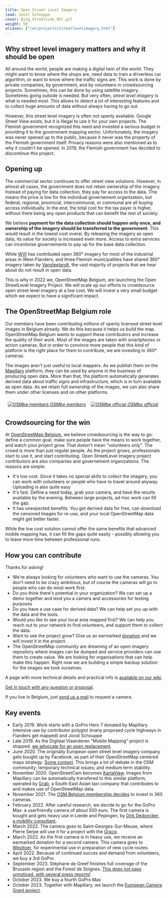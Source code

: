 ```yaml
---
title: Open Street Level Imagery
lead: Joost Schouppe
cover: Bing_Streetside_NYC.gif
weight: 50
aliases: ["/en/projects/streetlevelimagery.html"]
---
```


## Why street level imagery matters and why it should be open

All around the world, people are making a digital twin of the world. They might want to know where the shops are, need data to train a driverless car algorithm, or want to know where the traffic signs are. This work is done by private companies, by government, and by volunteers in crowdsourcing projects. Sometimes, this can be done by using satellite imagery. Sometimes going outside is needed. But very often, _street level imagery_ is what is needed most. This allows to detect a lot of interesting features and to collect huge amounts of data without always having to go out.

However, this street level imagery is often not openly available. Google Street View exists, but it is illegal to use it for your own projects. The Flemish government recognized this need and invested a serious budget in providing it to the government mapping sector. Unfortunately, the imagery was never opened up to the public, because it never was the property of the Flemish government itself. Privacy reasons were also mentioned as to why it couldn't be opened. In 2019, the Flemish government has decided to discontinue this project.

## Opening up

The commercial sector continues to offer street view solutions. However, in almost all cases, the government does not retain ownership of the imagery. Instead of paying for data collection, they pay for access to the data. This means the price is low for the individual governement organization, but federal, regional, provincial, intercommunal, or communal are all buying access individually. In the end, the total cost for the tax payer is higher, without there being any open products that can benefit the rest of society.

We believe **payment for the data collection should happen only once, and ownership of the imagery should be transferred to the government**. This would result in the lowest cost overal. By releasing the imagery as open data, its value for society is increased even more. Access to extra services can incentivise governements to pay up for the base data collection.

While [WVI](https://www.wvigisco.be/best-practices/gis-coordinatie/oostrozebeke-als-eerste-volledige-gemeente-360-op-mapillary/) has contributed open 360° imagery for most of the industrial areas in West-Flanders, and three Flemish municipalities have shared 360° imagery taken by [Vansteelandt](https://www.vansteelandt.be/), the vast majority of projects that we hear about do not result in open data.

This is why in 2022 we, OpenStreetMap Belgium, are launching the Open StreetLevel Imagery Project. We will scale up our efforts to crowdsource open street level imagery at a low cost. We will invest a very small budget which we expect to have a significant impact.

## The OpenStreetMap Belgium role

Our members have been contributing millions of openly licensed street level images in Belgium already. We do this because it helps us build the map. OpenStreetMap Belgium wants to support these contributors and increase the quality of their work. Most of the images are taken with smartphones or action cameras. But in order to convince more people that this kind of platform is the right place for them to contribute, we are investing in 360° cameras.

The images aren't just useful to local mappers. As we publish them on the [Mapillary](https://www.mapillary.com) platform, they can be used by anyone in the business of producing open data. More than that, the platform automatically generates derived data about traffic signs and infrastructure, which is in turn available as open data. As we retain full ownership of the images, we can also share them under other licenses and on other platforms.

<div style="display: flex; max-width: 100%;">
  <div style="margin: 0.5rem;">
    <a href="https://www.mapillary.com/app/org/mosmbelgium?lat=50.70729971977286&lng=5.096829552404529&z=6.707504774632062" target="_blank">
      <img src="{% link /assets/images/post/mapillary-members.png %}" alt="OSMbe members" title="OSMbe members">
      <em>OSMbe members</em>
    </a>
  </div>
  <div style="margin: 0.5rem;">
    <a href="https://www.mapillary.com/app/org/osmbelgium?lat=50.70729971977286&lng=5.096829552404529&z=6.707504774632062" target="_blank">
      <img src="{% link /assets/images/post/mapillary-official.png %}" alt="OSMbe official" title="OSMbe official">
      <em>OSMbe official</em>
    </a>
  </div>
</div>

## Crowdsourcing for the win

At [OpenStreetMap Belgium](https://osm.be), we believe crowdsourcing is the way to go: define a common goal, make sure people have the means to work together, and watch your project grow. That doesn't mean "volunteers only". The crowd is more than just regular people. As the project grows, professionals start to use it, and start contributing. Open StreetLevel Imagery project contributors are also companies and governement organizations. The reasons are simple:

- It's low cost. Since it takes no special skills to collect the imagery, you can work with volunteers or people who have to travel around anyway. Uploading is also quite easy
- It's fast. Define a need today, grab your camera, and have the results available by the evening. Between large projects, ad-hoc work can fill the gap.
- It has unexpected benefits. You get derived data for free, can download the censored images for re-use, and your local OpenStreetMap data might get better faster.

While the low cost solution cannot offer the same benefits that advanced mobile mapping has, it can fill the gaps quite easily - possibly allowing you to leave more time between professional runs.

## How you can contribute

Thanks for asking!

- We're always looking for volunteers who want to use the cameras. You don't need to be crazy ambitious, but of course the cameras will go to people who can do most work first.
- Do you think there's potential in your organization? We can set up a demo together and lend you a camera and accessories for testing purposes
- Do you have a use case for derived data? We can help set you up with the data and the tools.
- Would you like to see your local area mapped first? We can help you reach out to your network to find volunteers, and support them to collect the data.
- Want to see the project grow? Give us an earmarked [donation](https://openstreetmap.be/en/support.html) and we will invest it in the project.
- The OpenStreetMap community are dreaming of an open imagery repository where images can be dumped and service providers can use them to create value. We are looking for organisations that can help make this happen. Right now we are building a simple backup solution for the images we took ourselves.

A page with more technical details and practical info is [available on our wiki](https://wiki.openstreetmap.org/wiki/WikiProject_Belgium/open_streetlevel_imagery).

[Get in touch with any question or proposal](mailto:community@osm.be).

If you live in Belgium, just [send us a mail](mailto:community@osm.be) to request a camera.

## Key events

- Early 2019. Work starts with a GoPro Hero 7 donated by Mapillary. Intensive use by contributor polyglot (many proposed cycle highways in Flanders get mapped) and Joost Schouppe
- Late 2019. As the Digitaal Vlaanderen "Mobile Mapping" project is stopped, [we advocate for an open replacement](https://openstreetmap.be/en/2019/09/27/streetview.html).
- June 2020. The originally European open street level imagery company gets bought up by Facebook, as part of their OpenStreetMap centered maps strategy. [Some context](https://joemorrison.medium.com/why-on-earth-did-facebook-just-acquire-mapillary-9838405272f8). This brings a lot of debate in the OSM community; temporary technical issues; and medium term stability.
- November 2020. OpenStreetCam becomes [KartaView](https://kartaview.org/). Images from Mapillary can be automatically transfered to this similar platform, operated by [Grab](https://www.grab.com), a South-East Asian taxi company that contributes to and makes use of OpenStreetMap data.
- November 2021. The [OSM Belgium membership decides](https://github.com/osmbe/working-group-bylaws/blob/master/minutes/2021-11-30%20-%20official%20meeting.md) to invest in 360 cameras.
- February 2022. After careful research, we decide to go for the GoPro Max: a userfriendly camera of about 500 euro. The first camera is bought and gets heavy use in Lierde and Pepingen, by [Dirk Dedoncker, a mobility consultant](https://a2bmobility.be/).
- March 2022. The camera goes to Saint-Georges-Sur-Meuse, where Pierre Serpe will use it for a project with the [Gracq](https://www.gracq.org/groupes/saint-georges).
- March 2022. As the first camera is in heavy use, we receive an earmarked donation for a second camera. This camera goes to [Westtoer](https://www.westtoer.be), for experimental use in preparation of new cycle routes.
- April 2022. Because of continued succes and demand from volunteers, we buy a 3rd GoPro.
- September 2023. Stéphane de Greef finishes full coverage of the Brussels region and the Forest de Soignes. [This does not pass unnoticed, with several press reports!](https://openstreetmap.be/en/2023/07/23/st%C3%A9phane-streetview-brussels.html)
- October 2023. We buy a fourth GoPro Max
- October 2023. Together with Mapillary, we launch the [European Camera Grant project](https://openstreetmap.be/en/2023/10/07/european-camera-grant.html).